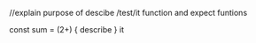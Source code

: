 //explain purpose of descibe /test/it function and expect funtions

const sum = (2+) {
describe
}
it